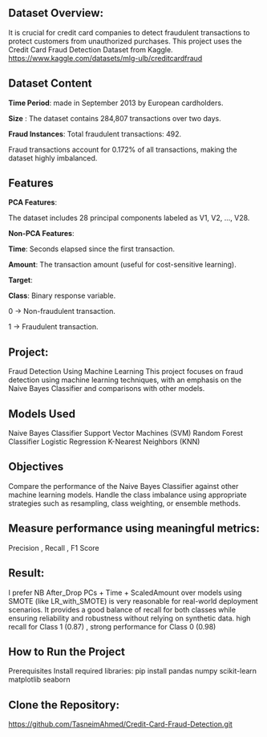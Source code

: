 ## Dataset Overview:
It is crucial for credit card companies to detect fraudulent transactions to protect customers from unauthorized purchases. This project uses the Credit Card Fraud Detection Dataset from Kaggle.
https://www.kaggle.com/datasets/mlg-ulb/creditcardfraud 
## Dataset Content
**Time Period**: made in September 2013 by European cardholders.

**Size** : The dataset contains 284,807 transactions over two days.

**Fraud Instances**:  Total fraudulent transactions: 492.

Fraud transactions account for 0.172% of all transactions, making the dataset highly imbalanced.
## Features
**PCA Features**: 

The dataset includes 28 principal components labeled as V1, V2, ..., V28.

**Non-PCA Features**:

**Time**:  Seconds elapsed since the first transaction.

**Amount**:  The transaction amount (useful for cost-sensitive learning).

**Target**:

**Class**:  Binary response variable.

0 → Non-fraudulent transaction.

1 → Fraudulent transaction.
## Project: 
Fraud Detection Using Machine Learning
This project focuses on fraud detection using machine learning techniques, with an emphasis on the Naive Bayes Classifier and comparisons with other models.
## Models Used
Naive Bayes Classifier
Support Vector Machines (SVM)
Random Forest Classifier
Logistic Regression
K-Nearest Neighbors (KNN)
## Objectives
Compare the performance of the Naive Bayes Classifier against other machine learning models.
Handle the class imbalance using appropriate strategies such as resampling, class weighting, or ensemble methods.
## Measure performance using meaningful metrics:
Precision , 
Recall ,
F1 Score
## Result:
I prefer NB After_Drop PCs + Time + ScaledAmount over models using SMOTE (like LR_with_SMOTE) is very reasonable for real-world deployment scenarios. It provides a good balance of recall for both classes while ensuring reliability and robustness without relying on synthetic data. high recall for Class 1 (0.87) , strong performance for Class 0 (0.98)
## How to Run the Project
Prerequisites
Install required libraries:
pip install pandas numpy scikit-learn matplotlib seaborn
## Clone the Repository:
https://github.com/TasneimAhmed/Credit-Card-Fraud-Detection.git 
